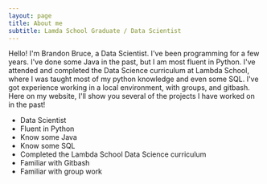 ```yaml
---
layout: page
title: About me
subtitle: Lamda School Graduate / Data Scientist
---
```


Hello! I'm Brandon Bruce, a Data Scientist. I've been programming for a few years. I've done some Java in the past,
but I am most fluent in Python. I've attended and completed the Data Science curriculum at Lambda School, where I 
was taught most of my python knowledge and even some SQL. I've got experience working in a local environment, with
groups, and gitbash. Here on my website, I'll show you several of the projects I have worked on in the past!

- Data Scientist
- Fluent in Python
- Know some Java
- Know some SQL
- Completed the Lambda School Data Science curriculum
- Familiar with Gitbash
- Familiar with group work
